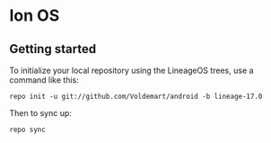 Ion OS
===========

Getting started
---------------

To initialize your local repository using the LineageOS trees, use a command like this:
```
repo init -u git://github.com/Voldemart/android -b lineage-17.0
```
Then to sync up:
```
repo sync
```
